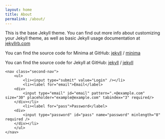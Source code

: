 ```yaml
---
layout: home
title: About
permalink: /about/
---
```


This is the base Jekyll theme. You can find out more info about customizing your Jekyll theme, as well as basic Jekyll usage documentation at [jekyllrb.com](https://jekyllrb.com/)

You can find the source code for Minima at GitHub:
[jekyll][jekyll-organization] /
[minima](https://github.com/jekyll/minima)

You can find the source code for Jekyll at GitHub:
[jekyll][jekyll-organization] /
[jekyll](https://github.com/jekyll/jekyll)


[jekyll-organization]: https://github.com/jekyll

    <nav class="second-nav">
        <ul>
            <li><input type="submit" value="Login" /></li>
            <li><label for="email">Email</label>
        <div>
            <input type="email" id="email" pattern=".+@example.com" size="30" placeholder="example@example.com" tabindex="3" required/>
        </div></li>
            <li><label for="pass">Password</label>
        <div>
            <input type="password" id="pass" name="password" minlength="8" required />
        </div></li>
        </ul>
    </nav>